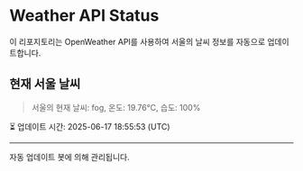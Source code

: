 
# Weather API Status

이 리포지토리는 OpenWeather API를 사용하여 서울의 날씨 정보를 자동으로 업데이트합니다.

## 현재 서울 날씨
> 서울의 현재 날씨: fog, 온도: 19.76°C, 습도: 100%

⏳ 업데이트 시간: 2025-06-17 18:55:53 (UTC)

---
자동 업데이트 봇에 의해 관리됩니다.
